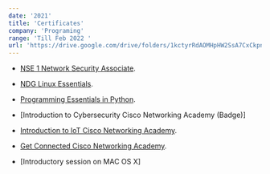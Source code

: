```yaml
---
date: '2021'
title: 'Certificates'
company: 'Programing'
range: 'Till Feb 2022 '
url: 'https://drive.google.com/drive/folders/1kctyrRdAOMHpHW2SsA7CxCkpnqeW3J0C?usp=sharing'
---
```


- [NSE 1 Network Security Associate](https://drive.google.com/file/d/1M7WWm_xD1a1hcu-qiL3tDDRmtZS3i3GB/view?usp=sharing).

- [NDG Linux Essentials](https://drive.google.com/file/d/1OUXaYlU6k3z4maokC05hElbHY5-2-bC1/view?usp=sharing).

- [Programming Essentials in Python](https://drive.google.com/file/d/1d1AseeRorGP-f6qdMQKltcm2nUiafIw8/view?usp=sharing).

- [Introduction to Cybersecurity Cisco Networking Academy (Badge)]

- [Introduction to loT Cisco Networking Academy](https://drive.google.com/file/d/155S3PYBSzAGfXdfjkF5kkTtH_NqeGXom/view?usp=sharing).

- [Get Connected Cisco Networking Academy](https://drive.google.com/file/d/1X6GkAt7aNurHMhbGUJCxID85q_tgnkiv/view?usp=sharing).

- [Introductory session on MAC OS X]

